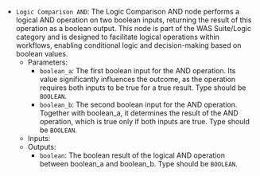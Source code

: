 - `Logic Comparison AND`: The Logic Comparison AND node performs a logical AND operation on two boolean inputs, returning the result of this operation as a boolean output. This node is part of the WAS Suite/Logic category and is designed to facilitate logical operations within workflows, enabling conditional logic and decision-making based on boolean values.
    - Parameters:
        - `boolean_a`: The first boolean input for the AND operation. Its value significantly influences the outcome, as the operation requires both inputs to be true for a true result. Type should be `BOOLEAN`.
        - `boolean_b`: The second boolean input for the AND operation. Together with boolean_a, it determines the result of the AND operation, which is true only if both inputs are true. Type should be `BOOLEAN`.
    - Inputs:
    - Outputs:
        - `boolean`: The boolean result of the logical AND operation between boolean_a and boolean_b. Type should be `BOOLEAN`.
